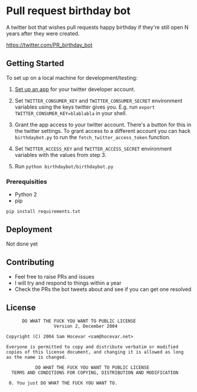 # Pull request birthday bot

A twitter bot that wishes pull requests happy birthday if they're still open N years after they were created.

https://twitter.com/PR_birthday_bot

## Getting Started

To set up on a local machine for development/testing:

1. [Set up an app](http://blog.mollywhite.net/twitter-bots-pt2/) for your twitter developer account.

2. Set `TWITTER_CONSUMER_KEY` and `TWITTER_CONSUMER_SECRET` environment variables using the keys twitter gives you. E.g. run `export TWITTER_CONSUMER_KEY=blablabla` in your shell.

3. Grant the app access to your twitter account. There's a button for this in the twitter settings. To grant access to a different account you can hack `birthdaybot.py` to run the `fetch_twitter_access_token` function.

4. Set `TWITTER_ACCESS_KEY` and `TWITTER_ACCESS_SECRET` environment variables with the values from step 3.

5. Run `python birthdaybot/birthdaybot.py`

### Prerequisities

* Python 2
* pip

```
pip install requirements.txt
```

## Deployment

Not done yet

## Contributing

* Feel free to raise PRs and issues
* I will try and respond to things within a year
* Check the PRs the bot tweets about and see if you can get one resolved

## License

          DO WHAT THE FUCK YOU WANT TO PUBLIC LICENSE
                      Version 2, December 2004

    Copyright (C) 2004 Sam Hocevar <sam@hocevar.net>

    Everyone is permitted to copy and distribute verbatim or modified
    copies of this license document, and changing it is allowed as long
    as the name is changed.

               DO WHAT THE FUCK YOU WANT TO PUBLIC LICENSE
      TERMS AND CONDITIONS FOR COPYING, DISTRIBUTION AND MODIFICATION

     0. You just DO WHAT THE FUCK YOU WANT TO.
